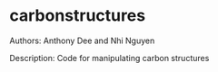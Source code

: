 # carbonstructures

Authors: Anthony Dee and Nhi Nguyen

Description: Code for manipulating carbon structures 
